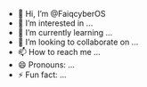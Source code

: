 - 👋 Hi, I’m @FaiqcyberOS
- 👀 I’m interested in ...
- 🌱 I’m currently learning ...
- 💞️ I’m looking to collaborate on ...
- 📫 How to reach me ...
- 😄 Pronouns: ...
- ⚡ Fun fact: ...

<!---
FaiqcyberOS/FaiqcyberOS is a ✨ special ✨ repository because its `README.md` (this file) appears on your GitHub profile.
You can click the Preview link to take a look at your changes.
--->
